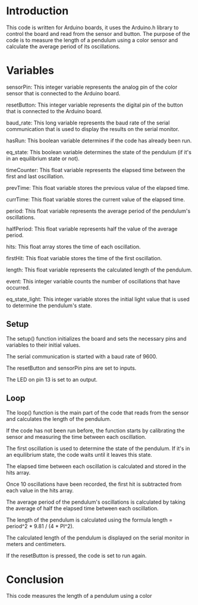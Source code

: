 # Introduction
This code is written for Arduino boards, it uses the Arduino.h library to control the board and read from the sensor and button. The purpose of the code is to measure the length of a pendulum using a color sensor and calculate the average period of its oscillations.

# Variables
sensorPin: This integer variable represents the analog pin of the color sensor that is connected to the Arduino board.

resetButton: This integer variable represents the digital pin of the button that is connected to the Arduino board.

baud_rate: This long variable represents the baud rate of the serial communication that is used to display the results on the serial monitor.

hasRun: This boolean variable determines if the code has already been run.

eq_state: This boolean variable determines the state of the pendulum (if it's in an equilibrium state or not).

timeCounter: This float variable represents the elapsed time between the first and last oscillation.

prevTime: This float variable stores the previous value of the elapsed time.

currTime: This float variable stores the current value of the elapsed time.

period: This float variable represents the average period of the pendulum's oscillations.

halfPeriod: This float variable represents half the value of the average period.

hits: This float array stores the time of each oscillation.

firstHit: This float variable stores the time of the first oscillation.

length: This float variable represents the calculated length of the pendulum.

event: This integer variable counts the number of oscillations that have occurred.

eq_state_light: This integer variable stores the initial light value that is used to determine the pendulum's state.

## Setup
The setup() function initializes the board and sets the necessary pins and variables to their initial values.

The serial communication is started with a baud rate of 9600.

The resetButton and sensorPin pins are set to inputs.

The LED on pin 13 is set to an output.

## Loop
The loop() function is the main part of the code that reads from the sensor and calculates the length of the pendulum.

If the code has not been run before, the function starts by calibrating the sensor and measuring the time between each oscillation.

The first oscillation is used to determine the state of the pendulum. If it's in an equilibrium state, the code waits until it leaves this state.

The elapsed time between each oscillation is calculated and stored in the hits array.

Once 10 oscillations have been recorded, the first hit is subtracted from each value in the hits array.

The average period of the pendulum's oscillations is calculated by taking the average of half the elapsed time between each oscillation.

The length of the pendulum is calculated using the formula length = period^2 * 9.81 / (4 * PI^2).

The calculated length of the pendulum is displayed on the serial monitor in meters and centimeters.

If the resetButton is pressed, the code is set to run again.

# Conclusion
This code measures the length of a pendulum using a color
